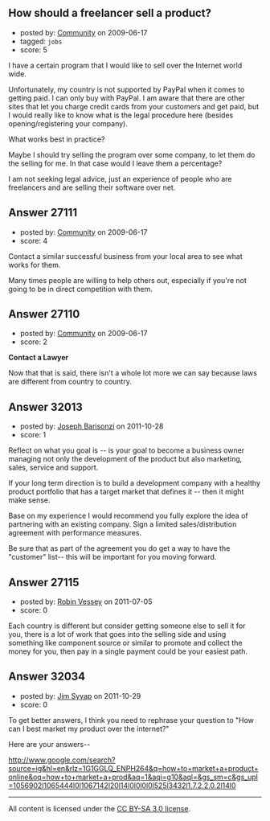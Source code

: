 ## How should a freelancer sell a product?

- posted by: [Community](https://stackexchange.com/users/-1/-1-community) on 2009-06-17
- tagged: `jobs`
- score: 5

I have a certain program that I would like to sell over the Internet world wide. 

Unfortunately, my country is not supported by PayPal when it comes to getting paid. I can only buy with PayPal. I am aware that there are other sites that let you charge credit cards from your customers and get paid, but I would really like to know what is the legal procedure here (besides opening/registering your company).

What works best in practice?

Maybe I should try selling the program over some company, to let them do the selling for me. In that case would I leave them a percentage?

I am not seeking legal advice, just an experience of people who are freelancers and are selling their software over net. 


## Answer 27111

- posted by: [Community](https://stackexchange.com/users/-1/-1-community) on 2009-06-17
- score: 4

Contact a similar successful business from your local area to see what works for them.

Many times people are willing to help others out, especially if you're not going to be in direct competition with them. 


## Answer 27110

- posted by: [Community](https://stackexchange.com/users/-1/-1-community) on 2009-06-17
- score: 2

**Contact a Lawyer** 

Now that that is said, there isn't a whole lot more we can say because laws are different from country to country.


## Answer 32013

- posted by: [Joseph Barisonzi](https://stackexchange.com/users/-1/8791-joseph-barisonzi) on 2011-10-28
- score: 1

Reflect on what you goal is -- is your goal to become a business owner managing not only the development of the product but also marketing, sales, service and support.

If your long term direction is to build a development company with a healthy product portfolio that has a target market that defines it -- then it might make sense. 

Base on my experience I would recommend you fully explore the idea of partnering with an existing company. Sign a limited sales/distribution agreement with performance measures. 

Be sure that as part of the agreement you do get a way to have the "customer" list-- this will be important for you moving forward. 


## Answer 27115

- posted by: [Robin Vessey](https://stackexchange.com/users/-1/984-robin-vessey) on 2011-07-05
- score: 0

Each country is different but consider getting someone else to sell it for you, there is a lot of work that goes into the selling side and using something like component source or similar to promote and collect the money for you, then pay in a single payment could be your easiest path.




## Answer 32034

- posted by: [Jim Syyap](https://stackexchange.com/users/-1/13703-jim-syyap) on 2011-10-29
- score: 0

<p>To get better answers, I think you need to rephrase your question to "How can I best market my product over the internet?" </p>

<p>Here are your answers--</p>

<p><a href="http://www.google.com/search?source=ig&amp;hl=en&amp;rlz=1G1GGLQ_ENPH264&amp;q=how%20to%20market%20a%20product%20online&amp;oq=how%20to%20market%20a%20prod&amp;aq=1&amp;aqi=g10&amp;aql=&amp;gs_sm=c&amp;gs_upl=1056902l1065444l0l1067142l20l14l0l0l0l0l525l3432l1.7.2.2.0.2l14l0" rel="nofollow">http://www.google.com/search?source=ig&amp;hl=en&amp;rlz=1G1GGLQ_ENPH264&amp;q=how+to+market+a+product+online&amp;oq=how+to+market+a+prod&amp;aq=1&amp;aqi=g10&amp;aql=&amp;gs_sm=c&amp;gs_upl=1056902l1065444l0l1067142l20l14l0l0l0l0l525l3432l1.7.2.2.0.2l14l0</a></p>




---

All content is licensed under the [CC BY-SA 3.0 license](https://creativecommons.org/licenses/by-sa/3.0/).
